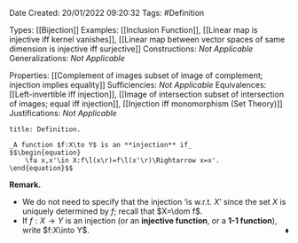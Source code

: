<div class="topSpace"></div>

Date Created: 20/01/2022 09:20:32
Tags: #Definition

Types: [[Bijection]]
Examples: [[Inclusion Function]], [[Linear map is injective iff kernel vanishes]], [[Linear map between vector spaces of same dimension is injective iff surjective]]
Constructions: _Not Applicable_
Generalizations: _Not Applicable_

Properties: [[Complement of images subset of image of complement; injection implies equality]]
Sufficiencies: _Not Applicable_
Equivalences: [[Left-invertible iff injection]], [[Image of intersection subset of intersection of images; equal iff injection]], [[Injection iff monomorphism (Set Theory)]]
Justifications: _Not Applicable_

``` ad-Definition
title: Definition.

_A function $f:X\to Y$ is an **injection** if_
$$\begin{equation}
    \fa x,x'\in X:f\l(x\r)=f\l(x'\r)\Rightarrow x=x'.
\end{equation}$$

```

**Remark.**
* We do not need to specify that the injection $\textrm{`}$is w.r.t. $X\textrm{'}$ since the set $X$ is uniquely determined by $f$; recall that $X=\dom f$.
* If $f:X\to Y$ is an injection (or an **injective function**, or a **1-1 function**), write $f:X\into Y$.<span style="float:right;">$\blacklozenge$</span>
